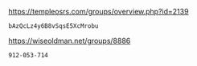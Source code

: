 https://templeosrs.com/groups/overview.php?id=2139 
```
bAzQcLz4y6B8vSqsE5XcMrobu 
```

https://wiseoldman.net/groups/8886
```
912-053-714
```
